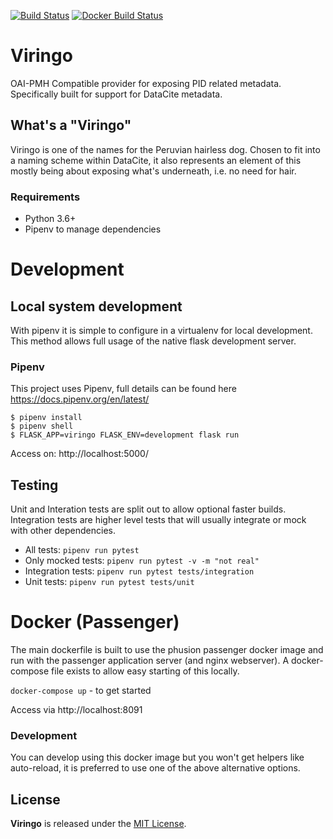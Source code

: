 [![Build Status](https://travis-ci.com/datacite/viringo.svg?branch=master)](https://travis-ci.com/datacite/viringo) [![Docker Build Status](https://img.shields.io/docker/build/datacite/viringo.svg)](https://hub.docker.com/r/datacite/viringo/)

# Viringo

OAI-PMH Compatible provider for exposing PID related metadata.
Specifically built for support for DataCite metadata.

## What's a "Viringo"
Viringo is one of the names for the Peruvian hairless dog.
Chosen to fit into a naming scheme within DataCite, it also represents
an element of this mostly being about exposing what's underneath, i.e. no need
for hair.

### Requirements
* Python 3.6+
* Pipenv to manage dependencies

# Development

## Local system development

With pipenv it is simple to configure in a virtualenv for local development.
This method allows full usage of the native flask development server.

### Pipenv
This project uses Pipenv, full details can be found here https://docs.pipenv.org/en/latest/

```
$ pipenv install
$ pipenv shell
$ FLASK_APP=viringo FLASK_ENV=development flask run
```

Access on: http://localhost:5000/

## Testing

Unit and Interation tests are split out to allow optional faster builds.
Integration tests are higher level tests that will usually integrate or mock with
other dependencies.

* All tests: `pipenv run pytest`
* Only mocked tests: `pipenv run pytest -v -m "not real"`
* Integration tests: `pipenv run pytest tests/integration`
* Unit tests: `pipenv run pytest tests/unit`


# Docker (Passenger)

The main dockerfile is built to use the phusion passenger docker image and run
with the passenger application server (and nginx webserver).
A docker-compose file exists to allow easy starting of this locally.

`docker-compose up` - to get started

Access via http://localhost:8091

### Development
You can develop using this docker image but you won't get helpers like auto-reload, it is preferred to use one of the above alternative options.

## License

**Viringo** is released under the [MIT License](https://github.com/datacite/viringo/blob/master/LICENSE).
